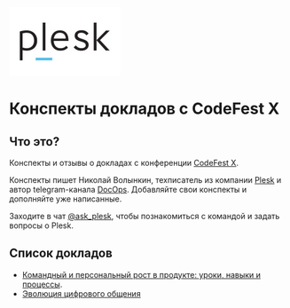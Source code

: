 [![Plesk](./source/static/plesk.jpg)](http://plesk.com/)

# Конспекты докладов с CodeFest X 

## Что это?

Конспекты и отзывы о докладах с конференции [CodeFest X](https://2019.codefest.ru).

Конспекты пишет Николай Волынкин, техписатель из компании [Plesk](https://www.plesk.com/) и автор telegram-канала [DocOps](https://t.me/docops). Добавляйте свои конспекты и дополняйте уже написанные. 

Заходите в чат [@ask_plesk](https://t.me/ask_plesk), чтобы познакомиться с командой и задать вопросы о Plesk.

## Список докладов

* [Командный и персональный рост в продукте: уроки, навыки и процессы](./source/team-and-personal-growth.md).
* [Эволюция цифрового общения](./source/digital-communication.md)

